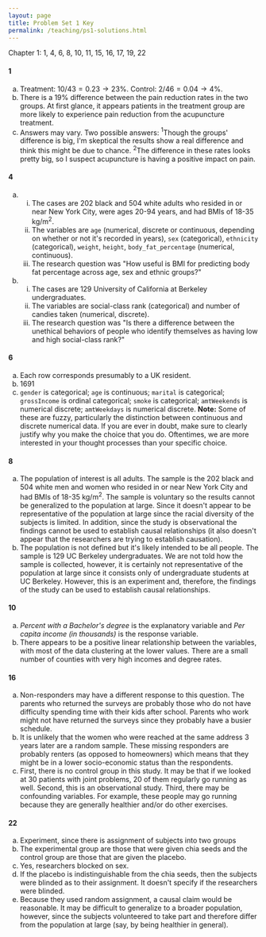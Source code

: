 ```yaml
---
layout: page
title: Problem Set 1 Key
permalink: /teaching/ps1-solutions.html
---
```


Chapter 1: 1, 4, 6, 8, 10, 11, 15, 16, 17, 19, 22

<style type="text/css">
    ul { list-style-type: lower-alpha; }
    ul ul {  list-style-type: lower-roman;  }
</style>

#### 1

  -  Treatment: $10/43 = 0.23 \rightarrow 23\%$. Control: $2/46 = 0.04 \rightarrow 4\%$.
  - There is a 19\% difference between the pain reduction rates in the two groups. At first glance, it appears patients in the treatment group are more likely to experience pain reduction from the acupuncture treatment.
  - Answers may vary. Two possible answers:
  $^1$Though the groups' difference is big, I'm skeptical the results show a real difference and think this might be due to chance. $^2$The difference in these rates looks pretty big, so I suspect acupuncture is having a positive impact on pain.

#### 4

- 
    - The cases are 202 black and 504 white adults who resided in or near New York City, were ages 20-94 years, and had BMIs of 18-35 kg/m$^2$.
    - The variables are `age` (numerical, discrete or continuous, depending on whether or not it's recorded in years), `sex` (categorical), `ethnicity` (categorical), `weight`, `height`, `body_fat_percentage` (numerical, continuous).
    - The research question was "How useful is BMI for predicting body fat percentage across age, sex and ethnic groups?"

-
    - The cases are 129 University of California at Berkeley undergraduates.
    - The variables are social-class rank (categorical) and number of candies taken (numerical, discrete).
    - The research question was "Is there a difference between the unethical behaviors of people who identify themselves as having low and high social-class rank?"

#### 6

- Each row corresponds presumably to a UK resident.
- 1691
- `gender` is categorical; `age` is continuous; `marital`
is categorical; `grossIncome` is ordinal categorical; `smoke` is 
categorical; `amtWeekends` is numerical discrete; `amtWeekdays` is
numerical discrete. __Note:__ Some of these are fuzzy, particularly the distinction between continuous and discrete numerical data.  If you are ever in doubt, make sure to clearly justify why you make the choice that you do.  Oftentimes, we are more interested in your thought processes than your specific choice.

#### 8

- The population of interest is all adults. The sample is the 202 black and 504 white men and women who resided in or near New York City and had BMIs of 18-35 kg/m$^2$.  The sample is voluntary so the results cannot be generalized to the population at large. Since it doesn't appear to be representative of the population at large since the racial diversity of the subjects is limited. In addition, since the study is observational the findings cannot be used to establish causal relationships (it also doesn't appear that the researchers are trying to establish causation).
- The population is not defined but it's likely intended to be all people. The sample is 129 UC Berkeley undergraduates. We are not told how the sample is collected, however, it is certainly not representative of the population at large since it consists only of undergraduate students at UC Berkeley. However, this is an experiment and, therefore, the findings of the study can be used to establish causal relationships.

#### 10

- _Percent with a Bachelor's degree_ is the explanatory variable and 
_Per capita income (in thousands)_ is the response variable.
- There appears to be a positive linear relationship between the variables, with most of the data clustering at the lower values. There are a small number of counties with very high incomes and degree rates.

#### 16

- Non-responders may have a different response to this question. The parents who returned the surveys are probably those who do not have difficulty spending time with their kids after school. Parents who work might not have returned the surveys since they probably have a busier schedule.
- It is unlikely that the women who were reached at the same address 3 years later are a random sample. These missing responders are probably renters (as opposed to homeowners) which means that they might be in a lower socio-economic status than the respondents.
- First, there is no control group in this study. It may be that if we looked at 30 patients with joint problems, 20 of them regularly go running as well. Second, this is an observational study. Third, there may be confounding variables. For example, these people may go running because they are generally healthier and/or do other exercises. 

#### 22

- Experiment, since there is assignment of subjects into two groups
- The experimental group are those that were given chia seeds and the control
group are those that are given the placebo.
- Yes, researchers blocked on sex.
- If the placebo is indistinguishable from the chia seeds, then the subjects were blinded as to their assignment. It doesn't specify if the researchers were
blinded.
- Because they used random assignment, a causal claim would be reasonable. It may be difficult to generalize to a broader population, however, since the subjects volunteered to take part and therefore differ from the population at large (say, by being healthier in general).